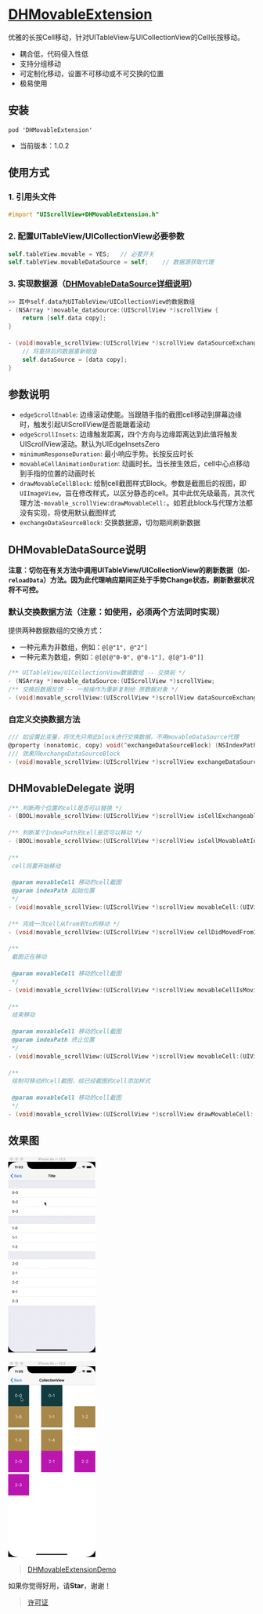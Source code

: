 # [DHMovableExtension](https://github.com/DanielHusx/DHMovableExtension)

优雅的长按Cell移动，针对UITableView与UICollectionView的Cell长按移动。
- 耦合低，代码侵入性低
- 支持分组移动
- 可定制化移动，设置不可移动或不可交换的位置
- 极易使用



## 安装

```shell
pod 'DHMovableExtension'
```

- 当前版本：1.0.2



## 使用方式

### 1. 引用头文件

```objective-c
#import "UIScrollView+DHMovableExtension.h"
```

### 2. 配置UITableView/UICollectionView必要参数

```objective-c
self.tableView.movable = YES;	// 必要开关
self.tableView.movableDataSource = self;	// 数据源获取代理
```

### 3. 实现数据源（[DHMovableDataSource详细说明](#DHMovableDataSource说明)）

```objective-c
>> 其中self.data为UITableView/UICollectionView的数据数组
- (NSArray *)movable_dataSource:(UIScrollView *)scrollView {
    return [self.data copy];
}

- (void)movable_scrollView:(UIScrollView *)scrollView dataSourceExchanged:(NSArray *)dataSource {
  	// 将重排后的数据重新赋值
    self.dataSource = [data copy];
}
```



## 参数说明

- `edgeScrollEnable`: 边缘滚动使能。当跟随手指的截图cell移动到屏幕边缘时，触发引起UIScrollView是否能跟着滚动
- `edgeScrollInsets`: 边缘触发距离，四个方向与边缘距离达到此值将触发UIScrollView滚动。默认为UIEdgeInsetsZero
- `minimumResponseDuration`: 最小响应手势。长按反应时长
- `movableCellAnimationDuration`: 动画时长。当长按生效后，cell中心点移动到手指的位置的动画时长
- `drawMovableCellBlock`: 绘制cell截图样式Block。参数是截图后的视图，即`UIImageView`，旨在修改样式，以区分静态的cell。其中此优先级最高，其次代理方法`-movable_scrollView:drawMovableCell:`。如若此block与代理方法都没有实现，将使用默认截图样式
- `exchangeDataSourceBlock`: 交换数据源，切勿期间刷新数据



## DHMovableDataSource说明

**注意：切勿在有关方法中调用UITableView/UICollectionView的刷新数据（如`-reloadData`）方法。因为此代理响应期间正处于手势Change状态，刷新数据状况将不可控。**



### 默认交换数据方法（**注意：如使用，必须两个方法同时实现**）

提供两种数据数组的交换方式：

- 一种元素为非数组，例如：`@[@"1", @"2"]`
- 一种元素为数组，例如：`@[@[@"0-0", @"0-1"], @[@"1-0"]]`

```objective-c
/** UITableView/UICollectionView数据数组 -- 交换前 */
- (NSArray *)movable_dataSource:(UIScrollView *)scrollView;
/** 交换后数据反馈 -- 一般操作为重新复制给 原数据对象 */
- (void)movable_scrollView:(UIScrollView *)scrollView dataSourceExchanged:(NSArray *)dataSource;
```



### 自定义交换数据方法

```objective-c
/// 如设置此变量，将优先只用此block进行交换数据，不用movableDataSource代理
@property (nonatomic, copy) void(^exchangeDataSourceBlock) (NSIndexPath *from, NSIndexPath *to);
/// 效果同exchangeDataSourceBlock
- (void)movable_scrollView:(UIScrollView *)scrollView exchangeDataSourceAtIndexPath:(NSIndexPath *)from to:(NSIndexPath *)to;
```



## DHMovableDelegate 说明

```objective-c
/** 判断两个位置的cell是否可以替换 */
- (BOOL)movable_scrollView:(UIScrollView *)scrollView isCellExchangeableFromIndexPath:(NSIndexPath *)fromIndexPath toIndexPath:(NSIndexPath *)toIndexPath;

/** 判断某个IndexPath的cell是否可以移动 */
- (BOOL)movable_scrollView:(UIScrollView *)scrollView isCellMovableAtIndexPath:(NSIndexPath *)indexPath;

/**
 cell将要开始移动
 
 @param movableCell 移动的cell截图
 @param indexPath 起始位置
 */
- (void)movable_scrollView:(UIScrollView *)scrollView movableCell:(UIView *)movableCell willMoveFromIndexPath:(NSIndexPath *)indexPath;

/** 完成一次cell从from到to的移动 */
- (void)movable_scrollView:(UIScrollView *)scrollView cellDidMovedFromIndexPath:(NSIndexPath *)fromIndexPath toIndexPath:(NSIndexPath *)toIndexPath;

/**
 截图正在移动
 
 @param movableCell 移动的cell截图
 */
- (void)movable_scrollView:(UIScrollView *)scrollView movableCellIsMoving:(UIView *)movableCell;

/**
 结束移动
 
 @param movableCell 移动的cell截图
 @param indexPath 终止位置
 */
- (void)movable_scrollView:(UIScrollView *)scrollView movableCell:(UIView *)movableCell didEndMovedAtIndexPath:(NSIndexPath *)indexPath;

/**
 绘制可移动的cell截图，给已经截图的cell添加样式
 
 @param movableCell 移动的cell截图
 */
- (void)movable_scrollView:(UIScrollView *)scrollView drawMovableCell:(UIView *)movableCell;
```

## 效果图

![tableGif](https://github.com/DanielHusx/DHMovableExtension/blob/master/table.gif)



![collectionGif](https://github.com/DanielHusx/DHMovableExtension/blob/master/collection.gif)

> [DHMovableExtensionDemo](https://github.com/DanielHusx/DHMovableExtension)



如果你觉得好用，请**Star**，谢谢！

> [许可证](https://github.com/DanielHusx/DHMovableExtension/blob/master/LISCENSE)